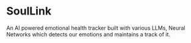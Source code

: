 # SoulLink

An AI powered emotional health tracker built with various LLMs, Neural Networks which detects our emotions and maintains a track of it.
